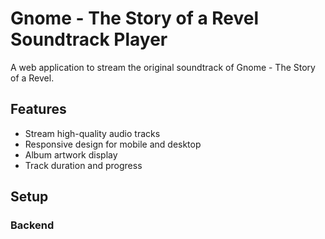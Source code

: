 # Gnome - The Story of a Revel Soundtrack Player

A web application to stream the original soundtrack of Gnome - The Story of a Revel.

## Features
- Stream high-quality audio tracks
- Responsive design for mobile and desktop
- Album artwork display
- Track duration and progress

## Setup

### Backend
